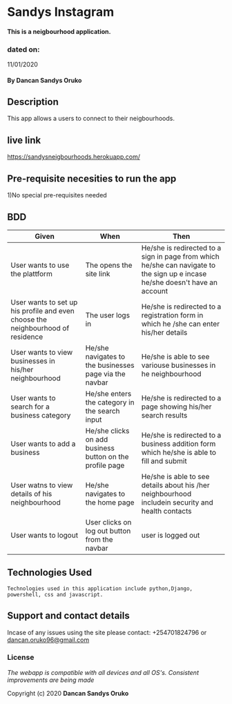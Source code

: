# Sandys Instagram

####  This is a neigbourhood application.

### dated on:
11/01/2020

#### By **Dancan Sandys Oruko**

## Description
This app allows a users to connect to their neigbourhoods.
## live link
https://sandysneigbourhoods.herokuapp.com/

## Pre-requisite necesities to run the app

1)No special pre-requisites needed


## BDD

|Given | When | Then|
|------|-----------|-------|
|User wants to use the plattform |The opens the site link| He/she is redirected to a sign in page from which he/she can navigate to the sign up e incase he/she doesn't have an account|
|User wants to set up his profile and even choose the neighbourhood of residence| The user logs in| He/she is redirected to a registration form in which he /she can enter his/her details|
|User wants to view businesses in his/her neighbourhood|He/she navigates to the businesses page via the navbar|He/she is able to see variouse businesses in he neighbourhood|
|User wants to search for a business category|He/she enters the category in the search input|He/she is redirected to a page showing his/her search results| 
|User wants to add a business|He/she clicks on add business button on the profile page|He/she is redirected to a business addition form which he/she is able to fill and submit|
|User watns to view details of his neighbourhood|He/she navigates to the home page| He/she is able to see details about his /her neighbourhood includein security and health contacts|
|User wants to logout|User clicks on log out button from the navbar|user is logged out|


## Technologies Used

    Technologies used in this application include python,Django, powershell, css and javascript.

## Support and contact details
Incase of any issues using the site please contact: +254701824796 or dancan.oruko96@gmail.com


### License
*The webapp is compatible with all devices and all OS's. Consistent improvements are being made*

Copyright (c) 2020 **Dancan Sandys Oruko**